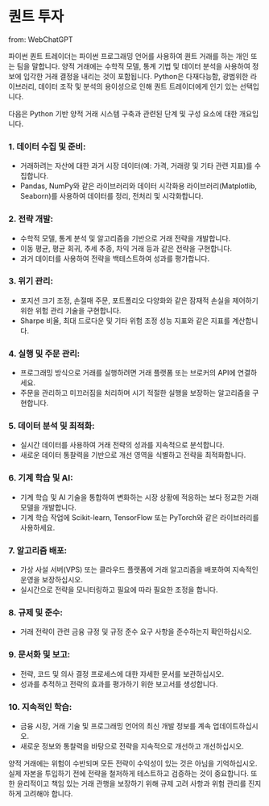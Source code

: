 # 퀀트 투자

from: WebChatGPT



파이썬 퀀트 트레이더는 파이썬 프로그래밍 언어를 사용하여 퀀트 거래를 하는 개인 또는 팀을 말합니다. 양적 거래에는 수학적 모델, 통계 기법 및 데이터 분석을 사용하여 정보에 입각한 거래 결정을 내리는 것이 포함됩니다. Python은 다재다능함, 광범위한 라이브러리, 데이터 조작 및 분석의 용이성으로 인해 퀀트 트레이더에게 인기 있는 선택입니다.


다음은 Python 기반 양적 거래 시스템 구축과 관련된 단계 및 구성 요소에 대한 개요입니다.



### 1. 데이터 수집 및 준비:

- 거래하려는 자산에 대한 과거 시장 데이터(예: 가격, 거래량 및 기타 관련 지표)를 수집합니다.
- Pandas, NumPy와 같은 라이브러리와 데이터 시각화용 라이브러리(Matplotlib, Seaborn)를 사용하여 데이터를 정리, 전처리 및 시각화합니다.



### 2. 전략 개발:

- 수학적 모델, 통계 분석 및 알고리즘을 기반으로 거래 전략을 개발합니다.
- 이동 평균, 평균 회귀, 추세 추종, 차익 거래 등과 같은 전략을 구현합니다.
- 과거 데이터를 사용하여 전략을 백테스트하여 성과를 평가합니다.



### 3. 위기 관리:

- 포지션 크기 조정, 손절매 주문, 포트폴리오 다양화와 같은 잠재적 손실을 제어하기 위한 위험 관리 기술을 구현합니다.
- Sharpe 비율, 최대 드로다운 및 기타 위험 조정 성능 지표와 같은 지표를 계산합니다.



### 4. 실행 및 주문 관리:

- 프로그래밍 방식으로 거래를 실행하려면 거래 플랫폼 또는 브로커의 API에 연결하세요.
- 주문을 관리하고 미끄러짐을 처리하며 시기 적절한 실행을 보장하는 알고리즘을 구현합니다.



### 5. 데이터 분석 및 최적화:

- 실시간 데이터를 사용하여 거래 전략의 성과를 지속적으로 분석합니다.
- 새로운 데이터 통찰력을 기반으로 개선 영역을 식별하고 전략을 최적화합니다.



### 6. 기계 학습 및 AI:

- 기계 학습 및 AI 기술을 통합하여 변화하는 시장 상황에 적응하는 보다 정교한 거래 모델을 개발합니다.
- 기계 학습 작업에 Scikit-learn, TensorFlow 또는 PyTorch와 같은 라이브러리를 사용하세요.



### 7. 알고리즘 배포:

- 가상 사설 서버(VPS) 또는 클라우드 플랫폼에 거래 알고리즘을 배포하여 지속적인 운영을 보장하십시오.
- 실시간으로 전략을 모니터링하고 필요에 따라 필요한 조정을 합니다.



### 8. 규제 및 준수:

- 거래 전략이 관련 금융 규정 및 규정 준수 요구 사항을 준수하는지 확인하십시오.



### 9. 문서화 및 보고:

- 전략, 코드 및 의사 결정 프로세스에 대한 자세한 문서를 보관하십시오.
- 성과를 추적하고 전략의 효과를 평가하기 위한 보고서를 생성합니다.



### 10. 지속적인 학습:

- 금융 시장, 거래 기술 및 프로그래밍 언어의 최신 개발 정보를 계속 업데이트하십시오.
- 새로운 정보와 통찰력을 바탕으로 전략을 지속적으로 개선하고 개선하십시오.



양적 거래에는 위험이 수반되며 모든 전략이 수익성이 있는 것은 아님을 기억하십시오. 실제 자본을 투입하기 전에 전략을 철저하게 테스트하고 검증하는 것이 중요합니다. 또한 윤리적이고 책임 있는 거래 관행을 보장하기 위해 규제 고려 사항과 위험 관리를 진지하게 고려해야 합니다.

